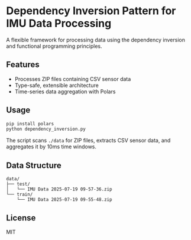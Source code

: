 # Dependency Inversion Pattern for IMU Data Processing

A flexible framework for processing data using the dependency inversion and functional programming principles.

## Features

- Processes ZIP files containing CSV sensor data
- Type-safe, extensible architecture
- Time-series data aggregation with Polars

## Usage

```bash
pip install polars
python dependency_inversion.py
```

The script scans `./data` for ZIP files, extracts CSV sensor data, and aggregates it by 10ms time windows.

## Data Structure

```text
data/
├── test/
│   └── IMU Data 2025-07-19 09-57-36.zip
└── train/
    └── IMU Data 2025-07-19 09-55-48.zip
```

## License

MIT
